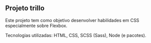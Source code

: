 ## Projeto trillo
Este projeto tem como objetivo desenvolver habilidades em CSS especialmente sobre Flexbox.

Tecnologias utilizadas: HTML, CSS, SCSS (Sass), Node (e pacotes).
